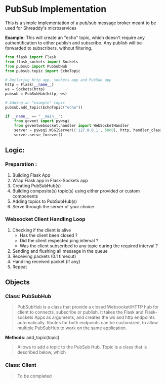 # PubSub Implementation
This is a simple implementation of a pub/sub message broker meant to be used for Shreaddy's microservices

**Example:**
This will create an "echo" topic, which doesn't require any authentification to either publish and subscribe. Any publish will be forwarded to subscribers, without filtering.
```py
from flask import Flask
from flask_sockets import Sockets  
from pubsub import PubSubHub 
from pubsub.topic import EchoTopic
  
# Declaring http app, sockets app and PubSub app
http = Flask(__name__)  
ws = Sockets(http)  
pubsub = PubSubHub(http, ws)

# Adding an "example" topic
pubsub.add_topic(EchoTopic("echo"))
  
if __name__ == "__main__":  
    from gevent import pywsgi  
    from geventwebsocket.handler import WebSocketHandler  
    server = pywsgi.WSGIServer(('127.0.0.1', 5000), http, handler_class=WebSocketHandler)  
    server.serve_forever()
```
## Logic:
### Preparation : 
1. Building Flask App
2. Wrap Flask app in Flask-Sockets app
3. Creating PubSubHub(s)
4. Building composite(s) topic(s) using either provided or custom components
5. Adding topics to PubSubHub(s)
6. Serve through the server of your choice

### Websocket Client Handling Loop

1. Checking if the client is alive
	  - Has the client been closed ?
	  - Did the client respected ping interval ? 
	  - Was the client subscribed to any topic during the required interval ?
2. Sending and flushing all message in the queue
3. Receiving packets (0.1 timeout)
4. Handling received packet (if any)
5. Repeat

## Objects 
### Class: PubSubHub
> PubSubHub is a class that provide a closed Websocket/HTTP hub for client to connects, subscribe or publish. It takes the Flask and Flask-sockets Apps as arguments, and creates the ws and http endpoints automatically. 
> Routes for both endpoints can be customized, to allow multiple PubSubHub to work on the same application.

**Methods**: add_topic(topic)
> Allows to add a topic to the PubSub Hub. Topic is a class that is described below, which

### Class: Client
>  To be completed
